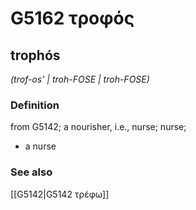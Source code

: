 # G5162 τροφός

## trophós

_(trof-os' | troh-FOSE | troh-FOSE)_

### Definition

from G5142; a nourisher, i.e., nurse; nurse; 

- a nurse

### See also

[[G5142|G5142 τρέφω]]
